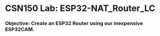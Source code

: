 # CSN150 Lab: ESP32-NAT_Router_LC
### Objective: Create an ESP32 Router using our inexpensive ESP32CAM.
